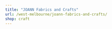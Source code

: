 ```yaml
---
title: "JOANN Fabrics and Crafts"
url: /west-melbourne/joann-fabrics-and-crafts/
shop: craft
---
```


